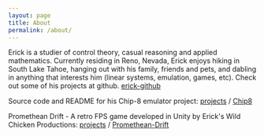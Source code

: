 ```yaml
---
layout: page
title: About
permalink: /about/
---
```


Erick is a studier of control theory, casual reasoning and applied mathematics. Currently residing in Reno, Nevada, Erick enjoys hiking in South Lake Tahoe, hanging out with his family, friends and pets, and dabling in anything that interests him (linear systems, emulation, games, etc). Check out some of his projects at github.
[erick-github](https://github.com/erick-santiago)

Source code and README for his Chip-8 emulator project:
[projects][erick-github] /
[Chip8](https://github.com/erick-santiago/Chip8-Emulator)

Promethean Drift - A retro FPS game developed in Unity by Erick's Wild Chicken Productions:
[projects][erick-github] /
[Promethean-Drift](https://github.com/jekyll/jekyll)


[erick-github]: https://github.com/erick-santiago
